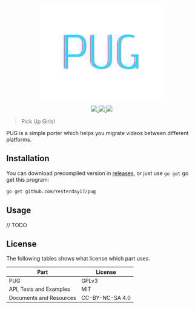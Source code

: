 <p align="center">
  <img src="assets/logo.svg">
</p>

<p align="center">
  <a href="https://www.gnu.org/licenses/gpl-3.0">
    <img src="https://img.shields.io/badge/License-GPLv3-blue.svg" placeholder="License: GPL v3">
  </a>
  <a href="https://opensource.org/licenses/MIT">
    <img src="https://img.shields.io/badge/License-MIT-green.svg" placeholder="License: MIT">
  </a>
  <a href="https://creativecommons.org/licenses/by-nc-sa/4.0/">
    <img src="https://img.shields.io/badge/License-CC%20BY--NC--SA%204.0-lightgrey.svg" placeholder="License: CC BY-NC-SA 4.0">
  </a>
</p>

> Pick Up Girls!

PUG is a simple porter which helps you migrate videos between different platforms.

## Installation
You can download precompiled version in [releases](releases), or just use `go get` go get this program:

```bash
go get github.com/Yesterday17/pug
```

## Usage
// TODO

## License

The following tables shows what license which part uses.

| Part                    | License         |
| ----------------------- | --------------- |
| PUG                     | GPLv3           |
| API, Tests and Examples | MIT             |
| Documents and Resources | CC-BY-NC-SA 4.0 |